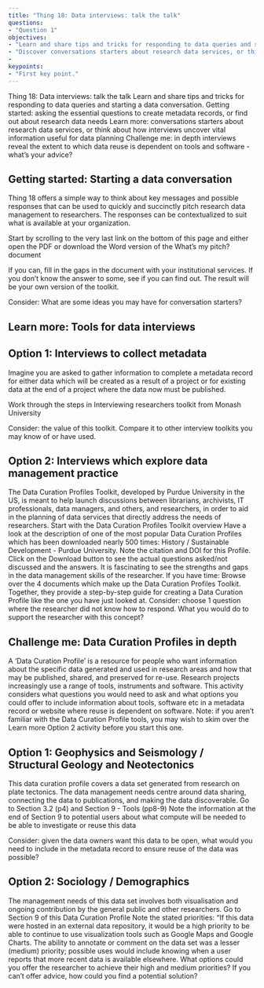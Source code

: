 ```yaml
---
title: "Thing 18: Data interviews: talk the talk"
questions:
- "Question 1"
objectives:
- "Learn and share tips and tricks for responding to data queries and starting a data conversation."
- "Discover conversations starters about research data services, or think about how interviews uncover vital information useful for data planning"
-
keypoints:
- "First key point."
---
```



Thing 18: Data interviews: talk the talk
Learn and share tips and tricks for responding to data queries and starting a data conversation.
Getting started: asking the essential questions to create metadata records, or find out about research data needs
Learn more: conversations starters about research data services, or think about how interviews uncover vital information useful for data planning
Challenge me: in depth interviews reveal the extent to which data reuse is dependent on tools and software - what’s your advice?

## Getting started:  Starting a data conversation

Thing 18 offers a simple way to think about key messages and possible responses that can be used to quickly and succinctly pitch research data management to researchers. The responses can be contextualized to suit what is available at your organization.

Start by scrolling to the very last link on the bottom of this page and either open the PDF or download the Word version of the What’s my pitch? document

If you can, fill in the gaps in the document with your institutional services.  If you don’t know the answer to some, see if you can find out. The result will be your own version of the toolkit.

Consider: What are some ideas you may have for conversation starters?

## Learn more: Tools for data interviews

## Option 1: Interviews to collect metadata
Imagine you are asked to gather information to complete a metadata record for either data which will be created as a result of a project or for existing data at the end of a project where the data now must be published.

Work through the steps in Interviewing researchers toolkit from Monash University

Consider: the value of this toolkit. Compare it to other interview toolkits you may know of or have used.

## Option 2: Interviews which explore data management practice

The Data Curation Profiles Toolkit, developed by Purdue University in the US, is meant to help launch discussions between librarians, archivists, IT professionals, data managers, and others, and researchers, in order to aid in the planning of data services that directly address the needs of researchers.
Start with the Data Curation Profiles Toolkit overview
Have a look at the description of one of the most popular Data Curation Profiles which has been downloaded nearly 500 times: History / Sustainable Development - Purdue University. Note the citation and DOI for this Profile.
Click on the Download button to see the actual questions asked/not discussed and the answers. It is fascinating to see the strengths and gaps in the data management skills of the researcher.
If you have time: Browse over the 4 documents which make up the Data Curation Profiles Toolkit. Together, they provide a step-by-step guide for creating a Data Curation Profile like the one you have just looked at.
Consider: choose 1 question where the researcher did not know how to respond.  What you would do to support the researcher with this concept?

## Challenge me: Data Curation Profiles in depth

A ‘Data Curation Profile’ is a resource for people who want information about the specific data generated and used in research areas and how that may be published, shared, and preserved for re-use. Research projects increasingly use a range of tools, instruments and software. This activity considers what questions you would need to ask and what options you could offer to include information about tools, software etc in a metadata record or website where reuse is dependent on software.
Note: if you aren’t familiar with the Data Curation Profile tools, you may wish to skim over the Learn more Option 2 activity before you start this one.

## Option 1: Geophysics and Seismology / Structural Geology and Neotectonics

This data curation profile covers a data set generated from research on plate tectonics. The data management needs centre around data sharing, connecting the data to publications, and making the data discoverable.
Go to Section 3.2 (p4) and Section 9 - Tools (pp8-9)
Note the information at the end of Section 9 to potential users about what compute will be needed to be able to investigate or reuse this data

Consider: given the data owners want this data to be open, what would you need to include in the metadata record to ensure reuse of the data was possible?

## Option 2: Sociology / Demographics
The management needs of this data set involves both visualisation and ongoing contribution by the general public and other researchers.
Go to Section 9 of this Data Curation Profile
Note the stated priorities:
“If this data were hosted in an external data repository, it would be a high priority to be able to continue to use visualization tools such as Google Maps and Google Charts. The ability to annotate or comment on the data set was a lesser (medium) priority; possible uses would include knowing when a user reports that more recent data is available elsewhere.
What options could you offer the researcher to achieve their high and medium priorities? If you can’t offer advice, how could you find a potential solution?

